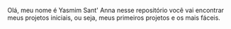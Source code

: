 Olá, meu nome é Yasmim Sant' Anna
nesse repositório você vai encontrar meus projetos iniciais, ou seja, meus primeiros projetos 
e os mais fáceis.
